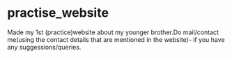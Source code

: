 # practise_website
Made my 1st (practice)website about my younger brother.Do mail/contact me(using the contact details that are mentioned in the website)- if you have any suggessions/queries.
